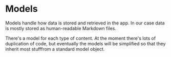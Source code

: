 # Models

Models handle how data is stored and retrieved in the app. In our case data is mostly stored as human-readable Markdown files. 

There's a model for each type of content. At the moment there's lots of duplication of code, but eventually the models will be simplified so that they inherit most stufffrom a standard model object. 